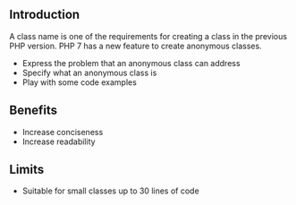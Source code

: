 ## Introduction
A class name is one of the requirements for creating a class in the previous PHP version. PHP 7 has a new feature to create anonymous classes.

* Express the problem that an anonymous class can address
* Specify what an anonymous class is
* Play with some code examples

## Benefits
* Increase conciseness <br>
* Increase readability 

## Limits
* Suitable for small classes up to 30 lines of code